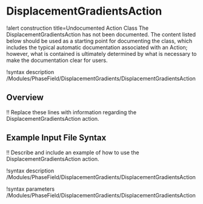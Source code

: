 # DisplacementGradientsAction

!alert construction title=Undocumented Action Class
The DisplacementGradientsAction has not been documented. The content listed below should be used as a starting point for
documenting the class, which includes the typical automatic documentation associated with an Action;
however, what is contained is ultimately determined by what is necessary to make the documentation
clear for users.

!syntax description /Modules/PhaseField/DisplacementGradients/DisplacementGradientsAction

## Overview

!! Replace these lines with information regarding the DisplacementGradientsAction action.

## Example Input File Syntax

!! Describe and include an example of how to use the DisplacementGradientsAction action.

!syntax description /Modules/PhaseField/DisplacementGradients/DisplacementGradientsAction

!syntax parameters /Modules/PhaseField/DisplacementGradients/DisplacementGradientsAction
